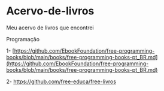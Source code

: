 # Acervo-de-livros
Meu acervo de livros que encontrei


Programação

1- [https://github.com/EbookFoundation/free-programming-books/blob/main/books/free-programming-books-pt_BR.md](https://github.com/EbookFoundation/free-programming-books/blob/main/books/free-programming-books-pt_BR.md)

2- https://github.com/free-educa/free-livros
